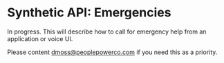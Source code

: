 # Synthetic API: Emergencies

In progress. This will describe how to call for emergency help from an application or voice UI.

Please content dmoss@peoplepowerco.com if you need this as a priority.
